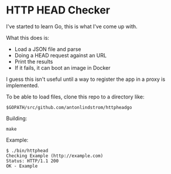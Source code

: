 # HTTP HEAD Checker

I've started to learn Go, this is what I've come up with.

What this does is:

  * Load a JSON file and parse
  * Doing a HEAD request against an URL
  * Print the results
  * If it fails, it can boot an image in Docker

I guess this isn't useful until a way to register the app in a proxy is
implemented.

To be able to load files, clone this repo to a directory like:

    $GOPATH/src/github.com/antonlindstrom/httpheadgo

Building:

    make

Example:

    $ ./bin/httphead 
    Checking Example (http://example.com)
    Status: HTTP/1.1 200
    OK - Example
